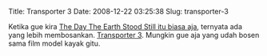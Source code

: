 Title: Transporter 3
Date: 2008-12-22 03:25:38
Slug: transporter-3

Ketika gue kira [The Day The Earth Stood Still itu biasa aja](http://kriwil.com/journal/the-day-the-earth-stood/), ternyata ada yang lebih membosankan. [Transporter 3](http://www.imdb.com/title/tt1129442/). Mungkin gue aja yang udah bosen sama film model kayak gitu.